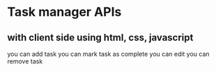 # Task manager APIs 
## with client side using html, css, javascript
you can add task
you can mark task as complete
you can edit
you can remove task